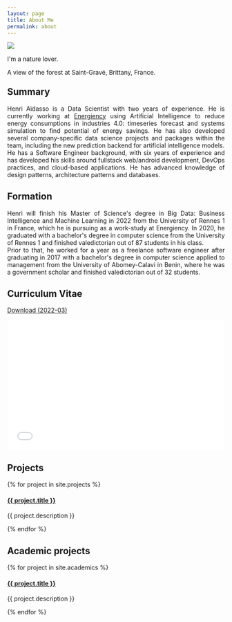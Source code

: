 ```yaml
---
layout: page
title: About Me
permalink: about
---
```


<div style="text-align: justify">

<img class="mx-auto w-1/2" src="{{site.baseurl}}/assets/img/profile.jpeg">
<p class="!py-0 !mb-0 text-center">I'm a nature lover.</p>
<p class="!text-gray-500 !py-0 !mt-0 !text-xs text-center">A view of the forest at Saint-Gravé, Brittany, France.</p>

<h2 style="margin-top: 24px">Summary</h2>
<p>
Henri Aïdasso is a Data Scientist with two years of experience. He is currently working at <a class="text-black" href="https://energiency.com" target="_blank">Energiency</a> using Artificial Intelligence to reduce energy consumptions in industries 4.0: timeseries forecast and systems simulation to find potential of energy savings. He has also developed several company-specific data science projects and packages within the team, including the new prediction backend for artificial intelligence models. <br>
He has a Software Engineer background, with six years of experience and has developed his skills around fullstack web/android development, DevOps practices, and cloud-based applications. He has advanced knowledge of design patterns, architecture patterns and databases.
</p>

<h2>Formation</h2>
<p>
Henri will finish his Master of Science's degree in Big Data: Business Intelligence and Machine Learning in 2022 from the University of Rennes 1 in France, which he is pursuing as a work-study at Energiency.
In 2020, he graduated with a bachelor's degree in computer science from the University of Rennes 1 and finished valedictorian out of 87 students in his class. <br>
Prior to that, he worked for a year as a freelance software engineer after graduating in 2017 with a bachelor's degree in computer science applied to management from the University of Abomey-Calavi in Benin, where he was a government scholar and finished valedictorian out of 32 students.
</p>

<h2>Curriculum Vitae</h2>
	<p><a href="{{site.baseurl}}/assets/raw/202203_CV_Henri_Aidasso__en_.pdf" target="_blank">Download (2022-03)</a></p>
	<iframe 
	src="{{site.baseurl}}/assets/js/viewer/viewer.html?file={{site.baseurl}}/assets/raw/202203_CV_Henri_Aidasso__en_.pdf"
	width="100%"
	height="300px"
	style="border: none;"></iframe>

<h2>Projects</h2>
<div>
  {% for project in site.projects %}
    <div>
		<h4><a class="!mb-0" href="{{ project.link }}" target="_blank">{{ project.title }}</a></h4>
		<p class="text-md text-gray-400 !mt-0">{{ project.description }}</p>
    </div>
  {% endfor %}
</div>

<h2>Academic projects</h2>
<div>
  {% for project in site.academics %}
    <div>
		<h4><a class="!mb-0" href="{{ project.link }}" target="_blank">{{ project.title }}</a></h4>
		<p class="text-md text-gray-400 !mt-0">{{ project.description }}</p>
    </div>
  {% endfor %}
</div>
</div>
